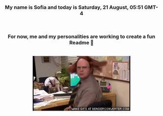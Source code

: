 


<div align="center">
<h3 >My name is Sofia and today is Saturday, 21 August, 05:51 GMT-4</h3><br>
<h3 >For now, me and my personalities are working to create a fun Readme 👋
</h3><br>
<img src='img/dwight.gif' alt='working...'/>
</div>
